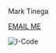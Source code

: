 Mark Tinega

[EMAIL ME](mailto:kimothomark93@gmail.com)

<!-- Markdown GIF -->

![I-Code](https://i.imgur.com/MvMxQ1a.gif)
